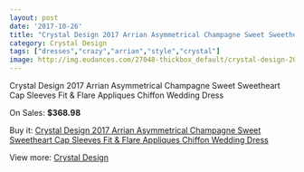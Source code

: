 ```yaml
---
layout: post
date: '2017-10-26'
title: "Crystal Design 2017 Arrian Asymmetrical Champagne Sweet Sweetheart Cap Sleeves Fit & Flare Appliques Chiffon Wedding Dress"
category: Crystal Design 
tags: ["dresses","crazy","arrian","style","crystal"]
image: http://img.eudances.com/27048-thickbox_default/crystal-design-2017-arrian-asymmetrical-champagne-sweet-sweetheart-cap-sleeves-fit-flare-appliques-chiffon-wedding-dress.jpg
---
```

Crystal Design 2017 Arrian Asymmetrical Champagne Sweet Sweetheart Cap Sleeves Fit & Flare Appliques Chiffon Wedding Dress

On Sales: **$368.98**
<a href="https://www.eudances.com/en/crystal-design/9081-crystal-design-2017-arrian-asymmetrical-champagne-sweet-sweetheart-cap-sleeves-fit-flare-appliques-chiffon-wedding-dress.html"><amp-img layout="responsive" width="600" height="600" src="//img.eudances.com/27048-thickbox_default/crystal-design-2017-arrian-asymmetrical-champagne-sweet-sweetheart-cap-sleeves-fit-flare-appliques-chiffon-wedding-dress.jpg" alt="Crystal Design 2017 Arrian Asymmetrical Champagne Sweet Sweetheart Cap Sleeves Fit & Flare Appliques Chiffon Wedding Dress 0" /></a>
<a href="https://www.eudances.com/en/crystal-design/9081-crystal-design-2017-arrian-asymmetrical-champagne-sweet-sweetheart-cap-sleeves-fit-flare-appliques-chiffon-wedding-dress.html"><amp-img layout="responsive" width="600" height="600" src="//img.eudances.com/27051-thickbox_default/crystal-design-2017-arrian-asymmetrical-champagne-sweet-sweetheart-cap-sleeves-fit-flare-appliques-chiffon-wedding-dress.jpg" alt="Crystal Design 2017 Arrian Asymmetrical Champagne Sweet Sweetheart Cap Sleeves Fit & Flare Appliques Chiffon Wedding Dress 1" /></a>
<a href="https://www.eudances.com/en/crystal-design/9081-crystal-design-2017-arrian-asymmetrical-champagne-sweet-sweetheart-cap-sleeves-fit-flare-appliques-chiffon-wedding-dress.html"><amp-img layout="responsive" width="600" height="600" src="//img.eudances.com/27050-thickbox_default/crystal-design-2017-arrian-asymmetrical-champagne-sweet-sweetheart-cap-sleeves-fit-flare-appliques-chiffon-wedding-dress.jpg" alt="Crystal Design 2017 Arrian Asymmetrical Champagne Sweet Sweetheart Cap Sleeves Fit & Flare Appliques Chiffon Wedding Dress 2" /></a>
<a href="https://www.eudances.com/en/crystal-design/9081-crystal-design-2017-arrian-asymmetrical-champagne-sweet-sweetheart-cap-sleeves-fit-flare-appliques-chiffon-wedding-dress.html"><amp-img layout="responsive" width="600" height="600" src="//img.eudances.com/27049-thickbox_default/crystal-design-2017-arrian-asymmetrical-champagne-sweet-sweetheart-cap-sleeves-fit-flare-appliques-chiffon-wedding-dress.jpg" alt="Crystal Design 2017 Arrian Asymmetrical Champagne Sweet Sweetheart Cap Sleeves Fit & Flare Appliques Chiffon Wedding Dress 3" /></a>

Buy it: [Crystal Design 2017 Arrian Asymmetrical Champagne Sweet Sweetheart Cap Sleeves Fit & Flare Appliques Chiffon Wedding Dress](https://www.eudances.com/en/crystal-design/9081-crystal-design-2017-arrian-asymmetrical-champagne-sweet-sweetheart-cap-sleeves-fit-flare-appliques-chiffon-wedding-dress.html "Crystal Design 2017 Arrian Asymmetrical Champagne Sweet Sweetheart Cap Sleeves Fit & Flare Appliques Chiffon Wedding Dress")

View more: [Crystal Design ](https://www.eudances.com/en/134-crystal-design "Crystal Design ")